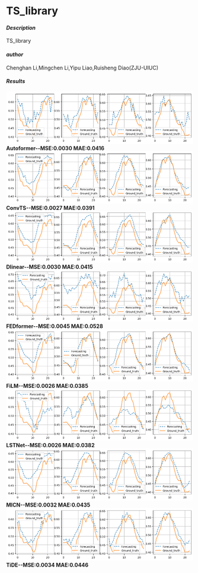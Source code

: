 # TS_library


####  **_Description_** 
TS_library 

####  _**author**_ 
Chenghan Li,Mingchen Li,Yipu Liao,Ruisheng Diao(ZJU-UIUC)

####  **_Results_** 
![输入图片说明](Figure/electricity_autoformer_24.png)
 **Autoformer--MSE:0.0030 MAE:0.0416** 
![输入图片说明](Figure/electricity_ConvTS.png)
**ConvTS--MSE:0.0027 MAE:0.0391** 
![输入图片说明](Figure/electricity_Dlinear_24.png)
**Dlinear--MSE:0.0030 MAE:0.0415** 
![输入图片说明](Figure/electricity_FEDformer_24.png)
**FEDformer--MSE:0.0045 MAE:0.0528** 
![输入图片说明](Figure/electricity_FiLM_24.png)
**FiLM--MSE:0.0026 MAE:0.0385** 
![输入图片说明](Figure/electricity_LSTNet_24.png)
**LSTNet--MSE:0.0026 MAE:0.0382** 
![输入图片说明](Figure/electricity_MICN_24.png)
**MICN--MSE:0.0032 MAE:0.0435**
![输入图片说明](Figure/electricity_TiDE_24.png)
**TiDE--MSE:0.0034 MAE:0.0446**